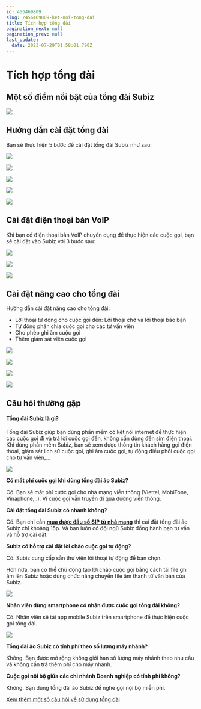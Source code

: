 ```yaml
---
id: 456469809
slug: /456469809-ket-noi-tong-dai
title: Tích hợp tổng đài
pagination_next: null
pagination_prev: null
last_update:
  date: 2023-07-29T01:58:01.790Z
---
```


# Tích hợp tổng đài



## Một số điểm nổi bật của tổng đài Subiz



![](https://vcdn.subiz-cdn.com/file/firsxzdcqoslfoyvquvn_acpxkgumifuoofoosble)

## Hướng dẫn cài đặt tổng đài


Bạn sẽ thực hiện 5 bước để cài đặt tổng đài Subiz như sau:


![](https://vcdn.subiz-cdn.com/file/firsxzdctzjifwsrfsrq_acpxkgumifuoofoosble)



![](https://vcdn.subiz-cdn.com/file/firsxzdcybqlhgvndwva_acpxkgumifuoofoosble)



![](https://vcdn.subiz-cdn.com/file/firsxzddbsnwpkerfcwr_acpxkgumifuoofoosble)



![](https://vcdn.subiz-cdn.com/file/firsxzddfphiffdixbgn_acpxkgumifuoofoosble)



![](https://vcdn.subiz-cdn.com/file/firsxzddirkrmzgrcygc_acpxkgumifuoofoosble)

## Cài đặt điện thoại bàn VoIP


Khi bạn có điện thoại bàn VoIP chuyên dụng để thực hiện các cuộc gọi, bạn sẽ cài đặt vào Subiz với 3 bước sau:


![](https://vcdn.subiz-cdn.com/file/firsxzddlwvmdmllboat_acpxkgumifuoofoosble)



![](https://vcdn.subiz-cdn.com/file/firsxzddpnpeoohioaxv_acpxkgumifuoofoosble)





![](https://vcdn.subiz-cdn.com/file/firsxzddslauibpaegwm_acpxkgumifuoofoosble)

## Cài đặt nâng cao cho tổng đài


Hướng dẫn cài đặt nâng cao cho tổng đài:

- Lời thoại tự động cho cuộc gọi đến: Lời thoại chờ và lời thoại báo bận
- Tự động phân chia cuộc gọi cho các tư vấn viên
- Cho phép ghi âm cuộc gọi
- Thêm giám sát viên cuộc gọi


![](https://vcdn.subiz-cdn.com/file/firsxzddvtutbbicqemv_acpxkgumifuoofoosble)



![](https://vcdn.subiz-cdn.com/file/firsxzddzrtidhmkthwa_acpxkgumifuoofoosble)



![](https://vcdn.subiz-cdn.com/file/firsxzdedyhhlzxcofqi_acpxkgumifuoofoosble)



![](https://vcdn.subiz-cdn.com/file/firsxzdehaejgtmyevll_acpxkgumifuoofoosble)

## Câu hỏi thường gặp

#### Tổng đài Subiz là gì? 


Tổng đài Subiz giúp bạn dùng phần mềm có kết nối internet để thực hiện các cuộc gọi đi và trả lời cuộc gọi đến, không cần dùng đến sim điện thoại. Khi dùng phần mềm Subiz, bạn sẽ xem được thông tin khách hàng gọi điện thoại, giám sát lịch sử cuộc gọi, ghi âm cuộc gọi, tự động điều phối cuộc gọi cho tư vấn viên,...


![](https://vcdn.subiz-cdn.com/file/firsxzdejytbphzsfpwy_acpxkgumifuoofoosble)




**Có mất phí cuộc gọi khi dùng tổng đài ảo Subiz?**

Có. Bạn sẽ mất phí cước gọi cho nhà mạng viễn thông (Viettel, MobiFone, Vinaphone,..). Vì cuộc gọi vẫn truyền đi qua đường viễn thông.



**Cài đặt tổng đài Subiz có nhanh không?**

Có. Bạn chỉ cần **[mua được đầu số SIP từ nhà mạng](https://subiz.com.vn/docs/456469809-ket-noi-tong-dai#b%C6%B0%E1%BB%9Bc-1-mua-%C4%91%E1%BA%A7u-s%E1%BB%91-t%E1%BB%95ng-%C4%91%C3%A0i-t%E1%BB%AB-nh%C3%A0-m%E1%BA%A1ng)** thì cài đặt tổng đài ảo Subiz chỉ khoảng 15p. Và bạn luôn có đội ngũ Subiz đồng hành bạn tư vấn và hỗ trợ cài đặt.



**Subiz có hỗ trợ cài đặt lời chào cuộc gọi tự động?**

Có. Subiz cung cấp sẵn thư viện lời thoại tự động để bạn chọn. 

Hơn nữa, bạn có thể chủ động tạo lời chào cuộc gọi bằng cách tải file ghi âm lên Subiz hoặc dùng chức năng chuyển file âm thanh từ văn bản của Subiz.


![](https://vcdn.subiz-cdn.com/file/firsxzdenstyjrqsyddb_acpxkgumifuoofoosble)




**Nhân viên dùng smartphone có nhận được cuộc gọi tổng đài không?**

Có. Nhân viên sẽ tải app mobile Subiz trên smartphone để thực hiện cuộc gọi tổng đài.


![](https://vcdn.subiz-cdn.com/file/firsxzderhwdrqiyibty_acpxkgumifuoofoosble)




**Tổng đài ảo Subiz có tính phí theo số lượng máy nhánh?**

Không. Bạn được mở rộng không giới hạn số lượng máy nhánh theo nhu cầu và không cần trả thêm phí cho máy nhánh.



**Cuộc gọi nội bộ giữa các chi nhánh Doanh nghiệp có tính phí không?**

Không. Bạn dùng tổng đài ảo Subiz để nghe gọi nội bộ miễn phí.



[Xem thêm một số câu hỏi về sử dụng tổng đài](https://subiz.com.vn/docs/883847443-cau-hoi-ve-tong-dai)